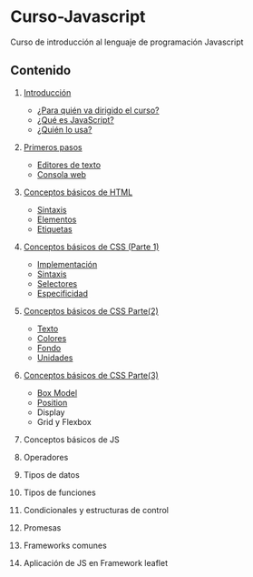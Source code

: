# Curso-Javascript  
Curso de introducción al lenguaje de programación Javascript  

## Contenido  
1. [Introducción](01-Introduccion.md)
    - [¿Para quién va dirigido el curso?](01-Introduccion.md#para-quién-va-dirigido-este-curso)
    - [¿Qué es JavaScript?](01-Introduccion.md#qué-es-javascript)
    - [¿Quién lo usa?](01-Introduccion.md#dónde-podemos-encontrar-el-lenguaje-javascript)


2. [Primeros pasos](02-Primeros-pasos.md)
    - [Editores de texto](02-Primeros%20pasos.md#editores-de-texto)
    - [Consola web](02-Primeros%20pasos.md#la-consola-web)

3. [Conceptos básicos de HTML](03-Conceptos-básicos-de-HTML.md)
    - [Sintaxis](03-Conceptos-básicos-de-HTML.md#sintaxis)
    - [Elementos](03-Conceptos-básicos-de-HTML.md#elementos)
    - [Etiquetas](03-Conceptos-básicos-de-HTML.md#etiquetas)

4. [Conceptos básicos de CSS (Parte 1)](04-Conceptos-básicos-de-CSS-P1.md)
    - [Implementación](04-Conceptos-básicos-de-CSS-P1.md#implementación)
    - [Sintaxis](04-Conceptos-básicos-de-CSS-P1.md#sintaxis)
    - [Selectores](04-Conceptos-básicos-de-CSS-P1.md#selectores)
    - [Especificidad](04-Conceptos-básicos-de-CSS-P1.md#especificidad)

5. [Conceptos básicos de CSS Parte(2)](05-Conceptos-básicos-de-CSS-P2.md)
    - [Texto](05-Conceptos-básicos-de-CSS-P2.md#texto)
    - [Colores](05-Conceptos-básicos-de-CSS-P2.md#colores)
    - [Fondo](05-Conceptos-básicos-de-CSS-P2.md#fondo)
    - [Unidades](05-Conceptos-básicos-de-CSS-P2.md#unidades)

6. [Conceptos básicos de CSS Parte(3)](06-Conceptos-básicos-de-CSS-P3.md)
    - [Box Model](06-Conceptos-básicos-de-CSS-P3.md#modelo-de-caja)
    - [Position](06-Conceptos-básicos-de-CSS-P3.md#posición)
    - Display
    - Grid y Flexbox

7. Conceptos básicos de JS  

8. Operadores    

9. Tipos de datos      

10. Tipos de funciones  

11. Condicionales y estructuras de control  

12. Promesas

13. Frameworks comunes  

14. Aplicación de JS en Framework leaflet    
